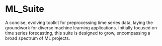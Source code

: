 # ML_Suite
A concise, evolving toolkit for preprocessing time series data, laying the groundwork for diverse machine learning applications. Initially focused on time series forecasting, this suite is designed to grow, encompassing a broad spectrum of ML projects.
